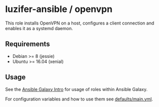 # luzifer-ansible / openvpn

This role installs OpenVPN on a host, configures a client connection and enables it as a systemd daemon.

## Requirements

- Debian >= 8 (jessie)
- Ubuntu >= 16.04 (xenial)

## Usage

See the [Ansible Galaxy Intro](https://galaxy.ansible.com/intro) for usage of roles within Ansible Galaxy.

For configuration variables and how to use them see [defaults/main.yml](defaults/main.yml).
